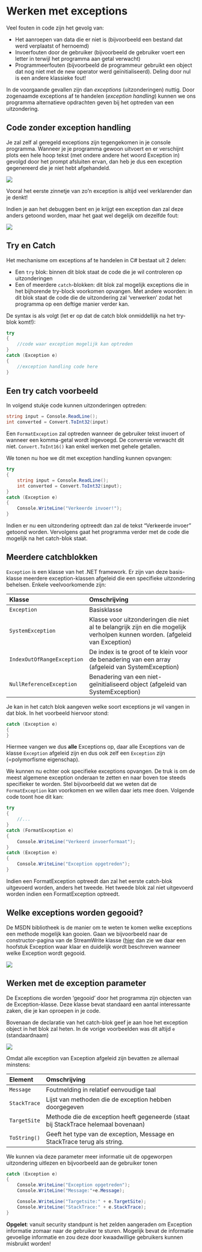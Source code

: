 # Werken met exceptions

Veel fouten in code zijn het gevolg van:

* Het aanroepen van data die er niet is \(bijvoorbeeld een bestand dat werd verplaatst of hernoemd\)
* Invoerfouten door de gebruiker \(bijvoorbeeld de gebruiker voert een letter in terwijl het programma aan getal verwacht\)
* Programmeerfouten \(bijvoorbeeld de programmeur gebruikt een object dat nog niet met de new operator werd geïnitialiseerd\). Deling door nul is een andere klassieke fout!

In de voorgaande gevallen zijn dan _exceptions_ \(uitzonderingen\) nuttig. Door zogenaamde exceptions af te handelen \(_exception handling_\) kunnen we ons programma alternatieve opdrachten geven bij het optreden van een uitzondering.

## Code zonder exception handling

Je zal zelf al geregeld exceptions zijn tegengekomen in je console programma. Wanneer je je programma gewoon uitvoert en er verschijnt plots een hele hoop tekst \(met ondere andere het woord Exception in\) gevolgd door het prompt afsluiten ervan, dan heb je dus een exception gegenereerd die je niet hebt afgehandeld.

![](../../.gitbook/assets/exceptcode.png)

Vooral het eerste zinnetje van zo’n exception is altijd veel verklarender dan je denkt!

Indien je aan het debuggen bent en je krijgt een exception dan zal deze anders getoond worden, maar het gaat wel degelijk om dezelfde fout:

![](../../.gitbook/assets/excepinvs.png)

## Try en Catch

Het mechanisme om exceptions af te handelen in C\# bestaat uit 2 delen:

* Een `try` blok: binnen dit blok staat de code die je wil controleren op uitzonderingen
* Een of meerdere `catch`-blokken: dit blok zal mogelijk exceptions die in het bijhorende try-block voorkomen opvangen. Met andere woorden: in dit blok staat de code die de uitzondering zal ‘verwerken’ zodat het programma op een deftige manier verder kan.

De syntax is als volgt \(let er op dat de catch blok onmiddellijk na het try-blok komt!\):

```csharp
try
{
    //code waar exception mogelijk kan optreden
}
catch (Exception e)
{
    //exception handling code here
}
```

## Een try catch voorbeeld

In volgend stukje code kunnen uitzonderingen optreden:

```csharp
string input = Console.ReadLine();
int converted = Convert.ToInt32(input)
```

Een `FormatException` zal optreden wanneer de gebruiker tekst invoert of wanneer een komma-getal wordt ingevoegd. De conversie verwacht dit niet. `Convert.ToInt16()` kan enkel werken met gehele getallen.

We tonen nu hoe we dit met exception handling kunnen opvangen:

```csharp
try
{
    string input = Console.ReadLine();
    int converted = Convert.ToInt32(input);
}
catch (Exception e)
{
    Console.WriteLine("Verkeerde invoer!");
}
```

Indien er nu een uitzondering optreedt dan zal de tekst “Verkeerde invoer” getoond worden. Vervolgens gaat het programma verder met de code die mogelijk na het catch-blok staat.

## Meerdere catchblokken

`Exception` is een klasse van het .NET framework. Er zijn van deze basis-klasse meerdere exception-klassen afgeleid die een specifieke uitzondering behelsen. Enkele veelvoorkomende zijn:

| Klasse | Omschrijving |
| :--- | :--- |
| `Exception` | Basisklasse |
| `SystemException` | Klasse voor uitzonderingen die niet al te belangrijk zijn en die mogelijk verholpen kunnen worden. \(afgeleid van Exception\) |
| `IndexOutOfRangeException` | De index is te groot of te klein voor de benadering van een array \(afgeleid van SystemException\) |
| `NullReferenceException` | Benadering van een niet-geïnitialiseerd object \(afgeleid van SystemException\) |

Je kan in het catch blok aangeven welke soort exceptions je wil vangen in dat blok. In het voorbeeld hiervoor stond:

```csharp
catch (Exception e)
{
}
```

Hiermee vangen we dus **alle** Exceptions op, daar alle Exceptions van de klasse `Exception` afgeleid zijn en dus ook zelf een `Exception` zijn \(=polymorfisme eigenschap\).

We kunnen nu echter ook specifieke exceptions opvangen. De truk is om de meest algemene exception onderaan te zetten en naar boven toe steeds specifieker te worden. Stel bijvoorbeeld dat we weten dat de `FormatException` kan voorkomen en we willen daar iets mee doen. Volgende code toont hoe dit kan:

```csharp
try
{
    //...
}
catch (FormatException e)
{
    Console.WriteLine("Verkeerd invoerformaat");
}
catch (Exception e)
{
    Console.WriteLine("Exception opgetreden");
}
```

Indien een FormatException optreedt dan zal het eerste catch-blok uitgevoerd worden, anders het tweede. Het tweede blok zal niet uitgevoerd worden indien een FormatException optreedt.

## Welke exceptions worden gegooid?

De MSDN bibliotheek is de manier om te weten te komen welke exceptions een methode mogelijk kan gooien. Gaan we bijvoorbeeld naar de constructor-pagina van de StreamWrite klasse \([hier](https://docs.microsoft.com/en-us/dotnet/api/system.io.streamwriter.-ctor?view=netframework-4.8#System_IO_StreamWriter__ctor_System_String_System_Boolean_System_Text_Encoding_System_Int32_) dan zie we daar een hoofstuk Exception waar klaar en duidelijk wordt beschreven wanneer welke Exception wordt gegooid.

![](../../.gitbook/assets/msdn.png)

## Werken met de exception parameter

De Exceptions die worden ‘gegooid’ door het programma zijn objecten van de Exception-klasse. Deze klasse bevat standaard een aantal interessante zaken, die je kan oproepen in je code.

Bovenaan de declaratie van het catch-blok geef je aan hoe het exception object in het blok zal heten. In de vorige voorbeelden was dit altijd `e` \(standaardnaam\)

![](../../.gitbook/assets/eexc.png)

Omdat alle exception van Exception afgeleid zijn bevatten ze allemaal minstens:

| Element | Omschrijving |
| :--- | :--- |
| `Message` | Foutmelding in relatief eenvoudige taal |
| `StackTrace` | Lijst van methoden die de exception hebben doorgegeven |
| `TargetSite` | Methode die de exception heeft gegeneerde \(staat bij StackTrace helemaal bovenaan\) |
| `ToString()` | Geeft het type van de exception, Message en StackTrace terug als string. |

We kunnen via deze parameter meer informatie uit de opgeworpen uitzondering uitlezen en bijvoorbeeld aan de gebruiker tonen

```csharp
catch (Exception e)
{
    Console.WriteLine("Exception opgetreden");
    Console.WriteLine("Message:"+e.Message);

    Console.WriteLine("Targetsite:" + e.TargetSite);
    Console.WriteLine("StackTrace:" + e.StackTrace);
}
```

**Opgelet**: vanuit security standpunt is het zelden aangeraden om Exception informatie zomaar naar de gebruiker te sturen. Mogelijk bevat de informatie gevoelige informatie en zou deze door kwaadwillige gebruikers kunnen misbruikt worden!

